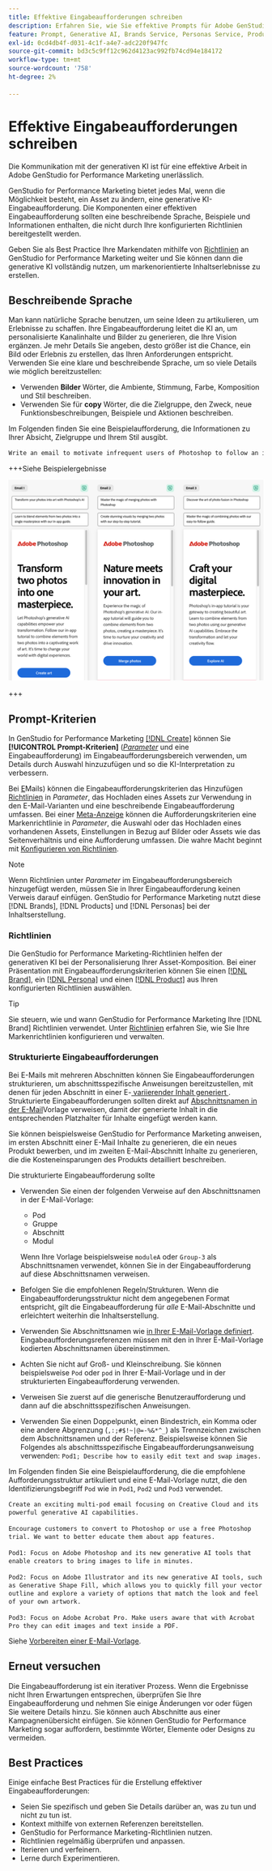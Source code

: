 ```yaml
---
title: Effektive Eingabeaufforderungen schreiben
description: Erfahren Sie, wie Sie effektive Prompts für Adobe GenStudio for Performance Marketing schreiben.
feature: Prompt, Generative AI, Brands Service, Personas Service, Products Service, Guidelines
exl-id: 0cd4db4f-d031-4c1f-a4e7-adc220f947fc
source-git-commit: bd3c5c9ff12c962d4123ac992fb74cd94e184172
workflow-type: tm+mt
source-wordcount: '758'
ht-degree: 2%

---
```


# Effektive Eingabeaufforderungen schreiben

Die Kommunikation mit der generativen KI ist für eine effektive Arbeit in Adobe GenStudio for Performance Marketing unerlässlich.

GenStudio for Performance Marketing bietet jedes Mal, wenn die Möglichkeit besteht, ein Asset zu ändern, eine generative KI-Eingabeaufforderung. Die Komponenten einer effektiven Eingabeaufforderung sollten eine beschreibende Sprache, Beispiele und Informationen enthalten, die nicht durch Ihre konfigurierten Richtlinien bereitgestellt werden.

Geben Sie als Best Practice Ihre Markendaten mithilfe von [Richtlinien](/help/user-guide/guidelines/overview.md) an GenStudio for Performance Marketing weiter und Sie können dann die generative KI vollständig nutzen, um markenorientierte Inhaltserlebnisse zu erstellen.

## Beschreibende Sprache

Man kann natürliche Sprache benutzen, um seine Ideen zu artikulieren, um Erlebnisse zu schaffen. Ihre Eingabeaufforderung leitet die KI an, um personalisierte Kanalinhalte und Bilder zu generieren, die Ihre Vision ergänzen. Je mehr Details Sie angeben, desto größer ist die Chance, ein Bild oder Erlebnis zu erstellen, das Ihren Anforderungen entspricht. Verwenden Sie eine klare und beschreibende Sprache, um so viele Details wie möglich bereitzustellen:

- Verwenden **Bilder** Wörter, die Ambiente, Stimmung, Farbe, Komposition und Stil beschreiben.
- Verwenden Sie für **copy** Wörter, die die Zielgruppe, den Zweck, neue Funktionsbeschreibungen, Beispiele und Aktionen beschreiben.

Im Folgenden finden Sie eine Beispielaufforderung, die Informationen zu Ihrer Absicht, Zielgruppe und Ihrem Stil ausgibt.

```bash
Write an email to motivate infrequent users of Photoshop to follow an in-app tutorial that teaches them to combine elements of two photos into a beautiful work of art. Highlight the generative AI capabilities of Photoshop and use references to natural imagery.
```

+++Siehe Beispielergebnisse

![Drei generierte E-Mails](/help/assets/sample-email.png)

+++

## Prompt-Kriterien

In GenStudio for Performance Marketing [[!DNL Create]](/help/user-guide/create/overview.md) können Sie **[!UICONTROL Prompt-Kriterien]** ([_Parameter_](/help/user-guide/create/overview.md#parameters) und eine Eingabeaufforderung) im Eingabeaufforderungsbereich verwenden, um Details durch Auswahl hinzuzufügen und so die KI-Interpretation zu verbessern.

Bei [E](/help/user-guide/create/email-experiences.md)Mails) können die Eingabeaufforderungskriterien das Hinzufügen [Richtlinien](/help/user-guide/guidelines/overview.md) in _Parameter_, das Hochladen eines Assets zur Verwendung in den E-Mail-Varianten und eine beschreibende Eingabeaufforderung umfassen. Bei einer [Meta-Anzeige](/help/tutorials/create-meta-ad.md) können die Aufforderungskriterien eine Markenrichtlinie in _Parameter_, die Auswahl oder das Hochladen eines vorhandenen Assets, Einstellungen in Bezug auf Bilder oder Assets wie das Seitenverhältnis und eine Aufforderung umfassen. Die wahre Macht beginnt mit [Konfigurieren von Richtlinien](/help/user-guide/guidelines/add-guidelines.md).

>[!NOTE]
>
>Wenn Richtlinien unter _Parameter_ im Eingabeaufforderungsbereich hinzugefügt werden, müssen Sie in Ihrer Eingabeaufforderung keinen Verweis darauf einfügen. GenStudio for Performance Marketing nutzt diese [!DNL Brands], [!DNL Products] und [!DNL Personas] bei der Inhaltserstellung.

### Richtlinien

Die GenStudio for Performance Marketing-Richtlinien helfen der generativen KI bei der Personalisierung Ihrer Asset-Komposition. Bei einer Präsentation mit Eingabeaufforderungskriterien können Sie einen [[!DNL Brand]](/help/user-guide/guidelines/brands.md), ein [[!DNL Persona]](/help/user-guide/guidelines/personas.md) und einen [[!DNL Product]](/help/user-guide/guidelines/products.md) aus Ihren konfigurierten Richtlinien auswählen.

>[!TIP]
>
>Sie steuern, wie und wann GenStudio for Performance Marketing Ihre [!DNL Brand] Richtlinien verwendet. Unter [Richtlinien](/help/user-guide/guidelines/overview.md) erfahren Sie, wie Sie Ihre Markenrichtlinien konfigurieren und verwalten.

### Strukturierte Eingabeaufforderungen

Bei E-Mails mit mehreren Abschnitten können Sie Eingabeaufforderungen strukturieren, um abschnittsspezifische Anweisungen bereitzustellen, mit denen für jeden Abschnitt in einer E-[&#x200B; variierender Inhalt generiert &#x200B;](/help/user-guide/create/email-experiences.md). Strukturierte Eingabeaufforderungen sollten direkt auf [Abschnittsnamen in der E-Mail](/help/user-guide/content/email-template.md#multi-section-emails)Vorlage verweisen, damit der generierte Inhalt in die entsprechenden Platzhalter für Inhalte eingefügt werden kann.

Sie können beispielsweise GenStudio for Performance Marketing anweisen, im ersten Abschnitt einer E-Mail Inhalte zu generieren, die ein neues Produkt bewerben, und im zweiten E-Mail-Abschnitt Inhalte zu generieren, die die Kosteneinsparungen des Produkts detailliert beschreiben.

Die strukturierte Eingabeaufforderung sollte

- Verwenden Sie einen der folgenden Verweise auf den Abschnittsnamen in der E-Mail-Vorlage:
   - Pod
   - Gruppe
   - Abschnitt
   - Modul

  Wenn Ihre Vorlage beispielsweise `moduleA` oder `Group-3` als Abschnittsnamen verwendet, können Sie in der Eingabeaufforderung auf diese Abschnittsnamen verweisen.

- Befolgen Sie die empfohlenen Regeln/Strukturen. Wenn die Eingabeaufforderungsstruktur nicht dem angegebenen Format entspricht, gilt die Eingabeaufforderung für *alle* E-Mail-Abschnitte und erleichtert weiterhin die Inhaltserstellung.
- Verwenden Sie Abschnittsnamen wie [in Ihrer E-Mail-Vorlage definiert](/help/user-guide/content/email-template.md#code-an-email-template). Eingabeaufforderungsreferenzen müssen mit den in Ihrer E-Mail-Vorlage kodierten Abschnittsnamen übereinstimmen.
- Achten Sie nicht auf Groß- und Kleinschreibung. Sie können beispielsweise `Pod` oder `pod` in Ihrer E-Mail-Vorlage und in der strukturierten Eingabeaufforderung verwenden.
- Verweisen Sie zuerst auf die generische Benutzeraufforderung und dann auf die abschnittsspezifischen Anweisungen.
- Verwenden Sie einen Doppelpunkt, einen Bindestrich, ein Komma oder eine andere Abgrenzung (`,:;#$!~|@=-%&*^_`) als Trennzeichen zwischen dem Abschnittsnamen und der Referenz. Beispielsweise können Sie Folgendes als abschnittsspezifische Eingabeaufforderungsanweisung verwenden: `Pod1; Describe how to easily edit text and swap images.`

Im Folgenden finden Sie eine Beispielaufforderung, die die empfohlene Aufforderungsstruktur artikuliert und eine E-Mail-Vorlage nutzt, die den Identifizierungsbegriff `Pod` wie in `Pod1`, `Pod2` und `Pod3` verwendet.

```properties
Create an exciting multi-pod email focusing on Creative Cloud and its powerful generative AI capabilities.

Encourage customers to convert to Photoshop or use a free Photoshop trial. We want to better educate them about app features.

Pod1: Focus on Adobe Photoshop and its new generative AI tools that enable creators to bring images to life in minutes.

Pod2: Focus on Adobe Illustrator and its new generative AI tools, such as Generative Shape Fill, which allows you to quickly fill your vector outline and explore a variety of options that match the look and feel of your own artwork.

Pod3: Focus on Adobe Acrobat Pro. Make users aware that with Acrobat Pro they can edit images and text inside a PDF.
```

Siehe [Vorbereiten einer E-Mail-Vorlage](/help/user-guide/content/email-template.md#code-an-email-template).

## Erneut versuchen

Die Eingabeaufforderung ist ein iterativer Prozess. Wenn die Ergebnisse nicht Ihren Erwartungen entsprechen, überprüfen Sie Ihre Eingabeaufforderung und nehmen Sie einige Änderungen vor oder fügen Sie weitere Details hinzu. Sie können auch Abschnitte aus einer Kampagnenübersicht einfügen. Sie können GenStudio for Performance Marketing sogar auffordern, bestimmte Wörter, Elemente oder Designs zu vermeiden.

## Best Practices

Einige einfache Best Practices für die Erstellung effektiver Eingabeaufforderungen:

- Seien Sie spezifisch und geben Sie Details darüber an, was zu tun und nicht zu tun ist.
- Kontext mithilfe von externen Referenzen bereitstellen.
- GenStudio for Performance Marketing-Richtlinien nutzen.
- Richtlinien regelmäßig überprüfen und anpassen.
- Iterieren und verfeinern.
- Lerne durch Experimentieren.
